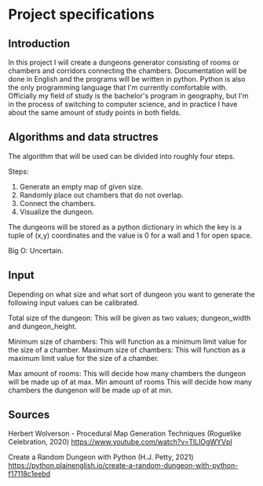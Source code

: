 # Project specifications

## Introduction

In this project I will create a dungeons generator consisting of rooms or chambers and corridors connecting the chambers. Documentation will be done in English and the programs will be written in python. Python is also the only programming language that I'm currently comfortable with. Officially my field of study is the bachelor's program in geography, but I'm in the process of switching to computer science, and in practice I have about the same amount of study points in both fields. 

## Algorithms and data structres

The algorithm that will be used can be divided into roughly four steps. 

Steps:

1. Generate an empty map of given size.
2. Randomly place out chambers that do not overlap.
3. Connect the chambers.
4. Visualize the dungeon.

The dungeons will be stored as a python dictionary in which the key is a tuple of (x,y) coordinates and the value is 0 for a wall and 1 for open space.

Big O: Uncertain.

## Input

Depending on what size and what sort of dungeon you want to generate the following input values can be calibrated. 

Total size of the dungeon: This will be given as two values; dungeon_width and dungeon_height.

Minimum size of chambers: This will function as a minimum limit value for the size of a chamber.
Maximum size of chambers: This will function as a maximum limit value for the size of a chamber.

Max amount of rooms: This will decide how many chambers the dungeon will be made up of at max.
Min amount of rooms This will decide how many chambers the dungenon will be made up of at min.

## Sources

Herbert Wolverson - Procedural Map Generation Techniques (Roguelike Celebration, 2020)
https://www.youtube.com/watch?v=TlLIOgWYVpI

Create a Random Dungeon with Python (H.J. Petty, 2021)
https://python.plainenglish.io/create-a-random-dungeon-with-python-f17118c1eebd


